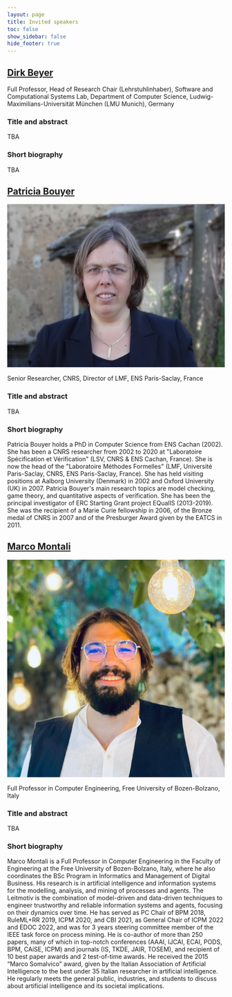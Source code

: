 ```yaml
---
layout: page
title: Invited speakers
toc: false
show_sidebar: false
hide_footer: true
---
```


## [Dirk Beyer](https://www.sosy-lab.org/people/beyer/)

Full Professor, Head of Research Chair (Lehrstuhlinhaber), Software and Computational Systems Lab, Department of Computer Science, Ludwig-Maximilians-Universität München (LMU Munich), Germany

### Title and abstract
TBA

### Short biography
TBA

## [Patricia Bouyer](https://lmf.cnrs.fr/PatriciaBouyer/)

![Patricia Bouyer](pbd.png)

Senior Researcher, CNRS, Director of LMF, ENS Paris-Saclay, France

### Title and abstract
TBA

### Short biography
Patricia Bouyer holds a PhD in Computer Science from ENS Cachan (2002). She has
been a CNRS researcher from 2002 to 2020 at "Laboratoire Spécification et
Vérification" (LSV, CNRS & ENS Cachan, France). She is now the head of the
"Laboratoire Méthodes Formelles" (LMF, Université Paris-Saclay, CNRS, ENS
Paris-Saclay, France). She has held visiting positions at Aalborg University
(Denmark) in 2002 and Oxford University (UK) in 2007. Patricia Bouyer's main
research topics are model checking, game theory, and quantitative aspects of
verification. She has been the principal investigator of ERC Starting Grant
project EQualIS (2013-2019). She was the recipient of a Marie Curie fellowship
in 2006, of the Bronze medal of CNRS in 2007 and of the Presburger Award given
by the EATCS in 2011.


## [Marco Montali](https://www.unibz.it/en/faculties/engineering/academic-staff/person/31326-marco-montali)

![Marco Montali](Marco-Montali.png)


Full Professor in Computer Engineering, Free University of Bozen-Bolzano, Italy

### Title and abstract
TBA

### Short biography

Marco Montali is a Full Professor in Computer Engineering in the Faculty of
Engineering at the Free University of Bozen-Bolzano, Italy, where he also
coordinates the BSc Program in Informatics and Management of Digital Business.
His research is in artificial intelligence and information systems for the
modelling, analysis, and mining of processes and agents. The Leitmotiv is the
combination of model-driven and data-driven techniques to engineer trustworthy
and reliable information systems and agents, focusing on their dynamics over
time. He has served as PC Chair of BPM 2018, RuleML+RR 2019, ICPM 2020, and CBI
2021, as General Chair of ICPM 2022 and EDOC 2022, and was for 3 years steering
committee member of the IEEE task force on process mining. He is co-author of
more than 250 papers, many of which in top-notch conferences (AAAI, IJCAI,
ECAI, PODS, BPM, CAiSE, ICPM) and journals (IS, TKDE, JAIR, TOSEM), and
recipient of 10 best paper awards and 2 test-of-time awards. He received the
2015 “Marco Somalvico” award, given by the Italian Association of Artificial
Intelligence to the best under 35 Italian researcher in artificial
intelligence. He regularly meets the general public, industries, and students
to discuss about artificial intelligence and its societal implications.

 
